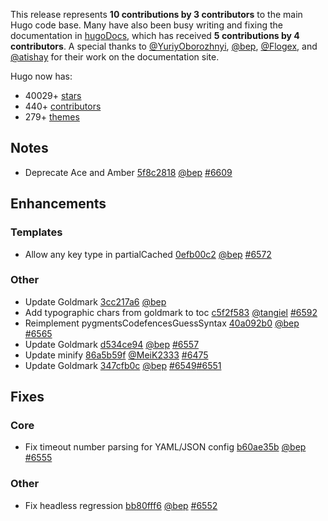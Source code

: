 This release represents **10 contributions by 3 contributors** to the main Hugo code base.
Many have also been busy writing and fixing the documentation in [hugoDocs](https://github.com/gohugoio/hugoDocs), 
which has received **5 contributions by 4 contributors**. A special thanks to [@YuriyOborozhnyi](https://github.com/YuriyOborozhnyi), [@bep](https://github.com/bep), [@Flogex](https://github.com/Flogex), and [@atishay](https://github.com/atishay) for their work on the documentation site.


Hugo now has:

* 40029+ [stars](https://github.com/gohugoio/hugo/stargazers)
* 440+ [contributors](https://github.com/gohugoio/hugo/graphs/contributors)
* 279+ [themes](http://themes.gohugo.io/)


## Notes

* Deprecate Ace and Amber [5f8c2818](https://github.com/gohugoio/hugo/commit/5f8c2818f120b881f58f4cec67aed876edb8bcdf) [@bep](https://github.com/bep) [#6609](https://github.com/gohugoio/hugo/issues/6609)

## Enhancements

### Templates

* Allow any key type in partialCached [0efb00c2](https://github.com/gohugoio/hugo/commit/0efb00c2a86ec3f52000a643f26f54bb2a9dfbd6) [@bep](https://github.com/bep) [#6572](https://github.com/gohugoio/hugo/issues/6572)

### Other

* Update Goldmark [3cc217a6](https://github.com/gohugoio/hugo/commit/3cc217a650546b8bc29deabb95e648aacef96fbf) [@bep](https://github.com/bep) 
* Add typographic chars from goldmark to toc [c5f2f583](https://github.com/gohugoio/hugo/commit/c5f2f5837fdf6a30c7b28e8368033623b74a30a0) [@tangiel](https://github.com/tangiel) [#6592](https://github.com/gohugoio/hugo/issues/6592)
* Reimplement pygmentsCodefencesGuessSyntax [40a092b0](https://github.com/gohugoio/hugo/commit/40a092b0687d44ecb53ef1fd53001a6299345780) [@bep](https://github.com/bep) [#6565](https://github.com/gohugoio/hugo/issues/6565)
* Update Goldmark [d534ce94](https://github.com/gohugoio/hugo/commit/d534ce9424c952800dfb26c2faff2d47e9597cad) [@bep](https://github.com/bep) [#6557](https://github.com/gohugoio/hugo/issues/6557)
* Update minify [86a5b59f](https://github.com/gohugoio/hugo/commit/86a5b59f64dd6c4d338a9e091e98cd0ad6d4824f) [@MeiK2333](https://github.com/MeiK2333) [#6475](https://github.com/gohugoio/hugo/issues/6475)
* Update Goldmark [347cfb0c](https://github.com/gohugoio/hugo/commit/347cfb0c17b08626250180e8a84b53fc4800473f) [@bep](https://github.com/bep) [#6549](https://github.com/gohugoio/hugo/issues/6549)[#6551](https://github.com/gohugoio/hugo/issues/6551)

## Fixes

### Core

* Fix timeout number parsing for YAML/JSON config [b60ae35b](https://github.com/gohugoio/hugo/commit/b60ae35b97c4f44b9b09fcf06c863c695bc3c73a) [@bep](https://github.com/bep) [#6555](https://github.com/gohugoio/hugo/issues/6555)

### Other

* Fix headless regression [bb80fff6](https://github.com/gohugoio/hugo/commit/bb80fff69ad3f2ddff23819bf6eb6f4b8512dc2a) [@bep](https://github.com/bep) [#6552](https://github.com/gohugoio/hugo/issues/6552)





